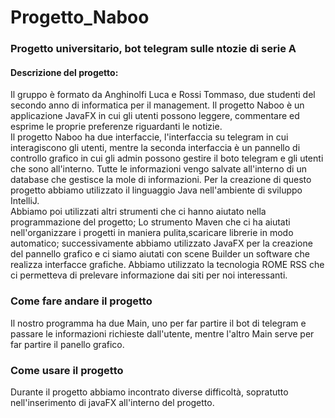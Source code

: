 # Progetto_Naboo
### Progetto universitario, bot telegram sulle ntozie di serie A

#### Descrizione del progetto:
Il gruppo è formato da Anghinolfi Luca e Rossi Tommaso, due studenti del secondo anno di informatica per il management.
Il progetto Naboo è un applicazione JavaFX in cui gli utenti possono leggere, commentare ed esprime le proprie preferenze riguardanti le notizie.<br>
Il progetto Naboo ha due interfaccie, l'interfaccia su telegram in cui interagiscono gli utenti, mentre la seconda interfaccia è un pannello di controllo grafico in cui gli admin possono gestire il boto telegram e gli utenti che sono all'interno.
Tutte le informazioni vengo salvate all'interno di un database che gestisce la mole di informazioni.
Per la creazione di questo progetto abbiamo utilizzato il linguaggio Java nell'ambiente di sviluppo IntelliJ. <br>
Abbiamo poi utilizzati altri strumenti che ci hanno aiutato nella programmazione del progetto; Lo strumento Maven che ci ha aiutati nell'organizzare i progetti in maniera pulita,scaricare librerie in modo automatico;
successivamente abbiamo utilizzato JavaFX per la creazione del pannello grafico e ci siamo aiutati con scene Builder un software che realizza interfacce grafiche.
Abbiamo utilizzato la tecnologia ROME RSS che ci permetteva di prelevare informazione dai siti per noi interessanti.

### Come fare andare il progetto
Il nostro programma ha due Main, uno per far partire il bot di telegram e passare le informazioni richieste dall'utente, mentre l'altro Main serve per far partire il panello grafico.

### Come usare il progetto
Durante il progetto abbiamo incontrato diverse difficoltà, sopratutto nell'inserimento di javaFX all'interno del progetto.

